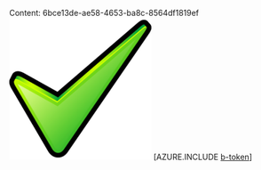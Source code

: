 Content: 6bce13de-ae58-4653-ba8c-8564df1819ef![image](f5401f57-203b-4eba-88bc-3cbe3c5b93d2.png)
[AZURE.INCLUDE [b-token](7bd02e72-2a28-460e-bd3a-f6ad1bbfdeee.md)]
